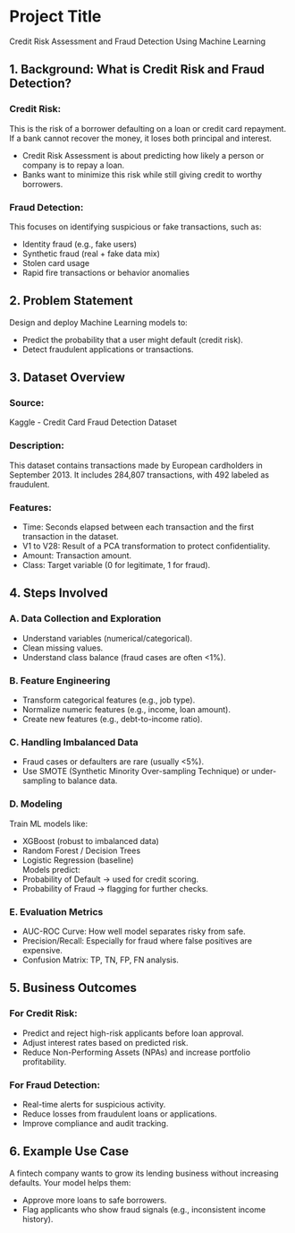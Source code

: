 # Project Title 
Credit Risk Assessment and Fraud Detection Using Machine Learning

## 1. Background: What is Credit Risk and Fraud Detection?
### Credit Risk:
This is the risk of a borrower defaulting on a loan or credit card repayment. If a bank cannot recover the money, it loses both principal and interest.</br>
- Credit Risk Assessment is about predicting how likely a person or company is to repay a loan.</br>
- Banks want to minimize this risk while still giving credit to worthy borrowers.

### Fraud Detection:
This focuses on identifying suspicious or fake transactions, such as:</br>
- Identity fraud (e.g., fake users)</br>
- Synthetic fraud (real + fake data mix)</br>
- Stolen card usage</br>
- Rapid fire transactions or behavior anomalies

## 2. Problem Statement
Design and deploy Machine Learning models to:</br>
- Predict the probability that a user might default (credit risk).</br>
- Detect fraudulent applications or transactions.

## 3. Dataset Overview
### Source: 
Kaggle - Credit Card Fraud Detection Dataset</br>
### Description: 
This dataset contains transactions made by European cardholders in September 2013. It includes 284,807 transactions, with 492 labeled as fraudulent.</br>
### Features:
- Time: Seconds elapsed between each transaction and the first transaction in the dataset.</br>
- V1 to V28: Result of a PCA transformation to protect confidentiality.</br>
- Amount: Transaction amount.</br>
- Class: Target variable (0 for legitimate, 1 for fraud).

## 4. Steps Involved
### A. Data Collection and Exploration
- Understand variables (numerical/categorical).</br>
- Clean missing values.</br>
- Understand class balance (fraud cases are often <1%).

### B. Feature Engineering
- Transform categorical features (e.g., job type).</br>
- Normalize numeric features (e.g., income, loan amount).</br>
- Create new features (e.g., debt-to-income ratio).

### C. Handling Imbalanced Data
- Fraud cases or defaulters are rare (usually <5%).</br>
- Use SMOTE (Synthetic Minority Over-sampling Technique) or under-sampling to balance data.</br>

### D. Modeling
Train ML models like:</br>
- XGBoost (robust to imbalanced data)</br>
- Random Forest / Decision Trees</br>
- Logistic Regression (baseline)</br>
Models predict:</br>
- Probability of Default → used for credit scoring.</br>
- Probability of Fraud → flagging for further checks.

### E. Evaluation Metrics
- AUC-ROC Curve: How well model separates risky from safe.</br>
- Precision/Recall: Especially for fraud where false positives are expensive.</br>
- Confusion Matrix: TP, TN, FP, FN analysis.

## 5. Business Outcomes
### For Credit Risk:</br>
- Predict and reject high-risk applicants before loan approval.</br>
- Adjust interest rates based on predicted risk.</br>
- Reduce Non-Performing Assets (NPAs) and increase portfolio profitability.

### For Fraud Detection:</br>
- Real-time alerts for suspicious activity.</br>
- Reduce losses from fraudulent loans or applications.</br>
- Improve compliance and audit tracking.

## 6. Example Use Case
A fintech company wants to grow its lending business without increasing defaults. Your model helps them:</br>
- Approve more loans to safe borrowers.</br>
- Flag applicants who show fraud signals (e.g., inconsistent income history). 

